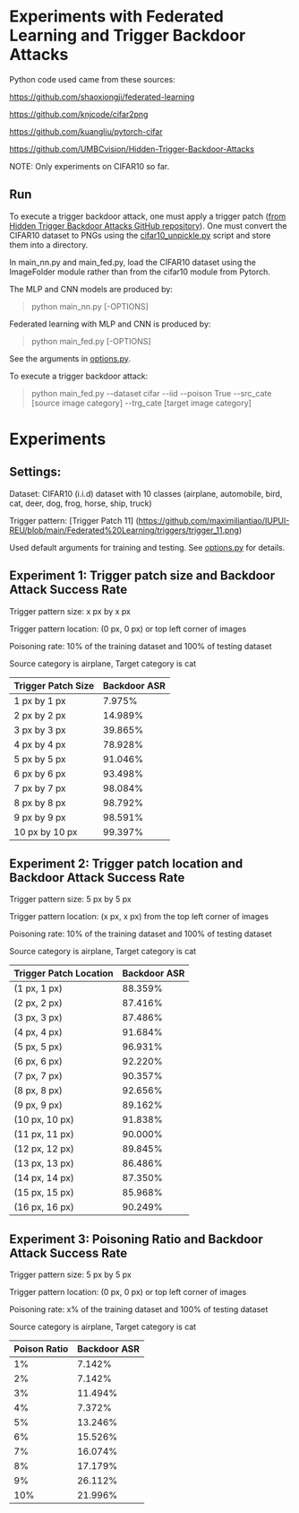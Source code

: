 # Experiments with Federated Learning and Trigger Backdoor Attacks

Python code used came from these sources:

https://github.com/shaoxiongji/federated-learning

https://github.com/knjcode/cifar2png

https://github.com/kuangliu/pytorch-cifar

https://github.com/UMBCvision/Hidden-Trigger-Backdoor-Attacks

NOTE: Only experiments on CIFAR10 so far.

## Run

To execute a trigger backdoor attack, one must apply a trigger patch ([from Hidden Trigger Backdoor Attacks GitHub repository](https://github.com/UMBCvision/Hidden-Trigger-Backdoor-Attacks)). One must convert the CIFAR10 dataset to PNGs using the [cifar10_unpickle.py](https://github.com/maximiliantiao/IUPUI-REU/blob/main/Federated%20Learning/cifar10_unpickle.py) script and store them into a directory.

In main_nn.py and main_fed.py, load the CIFAR10 dataset using the ImageFolder module rather than from the cifar10 module from Pytorch.

The MLP and CNN models are produced by:
> python main_nn.py [-OPTIONS]

Federated learning with MLP and CNN is produced by:
> python main_fed.py [-OPTIONS]

See the arguments in [options.py](utils/options.py). 

To execute a trigger backdoor attack:
> python main_fed.py --dataset cifar --iid --poison True --src_cate [source image category] --trg_cate [target image category]

# Experiments

## Settings:

Dataset: CIFAR10 (i.i.d) dataset with 10 classes (airplane, automobile, bird, cat, deer, dog, frog, horse, ship, truck)

Trigger pattern: [Trigger Patch 11] (https://github.com/maximiliantiao/IUPUI-REU/blob/main/Federated%20Learning/triggers/trigger_11.png)

Used default arguments for training and testing. See [options.py](utils/options.py) for details.

## Experiment 1: Trigger patch size and Backdoor Attack Success Rate

Trigger pattern size: x px by x px

Trigger pattern location: (0 px, 0 px) or top left corner of images

Poisoning rate: 10% of the training dataset and 100% of testing dataset

Source category is airplane, Target category is cat

| Trigger Patch Size | Backdoor ASR |
| ------------------ | ------------ |
|  1 px by 1 px      |  7.975%      |
|  2 px by 2 px      | 14.989%      |
|  3 px by 3 px      | 39.865%      |
|  4 px by 4 px      | 78.928%      |
|  5 px by 5 px      | 91.046%      |
|  6 px by 6 px      | 93.498%      |
|  7 px by 7 px      | 98.084%      |
|  8 px by 8 px      | 98.792%      |
|  9 px by 9 px      | 98.591%      |
| 10 px by 10 px     | 99.397%      |

## Experiment 2: Trigger patch location and Backdoor Attack Success Rate

Trigger pattern size: 5 px by 5 px

Trigger pattern location: (x px, x px) from the top left corner of images

Poisoning rate: 10% of the training dataset and 100% of testing dataset

Source category is airplane, Target category is cat

| Trigger Patch Location | Backdoor ASR |
| ---------------------- | ------------ |
|  (1 px, 1 px)          |  88.359%     |
|  (2 px, 2 px)          |  87.416%     |
|  (3 px, 3 px)          |  87.486%     |
|  (4 px, 4 px)          |  91.684%     |
|  (5 px, 5 px)          |  96.931%     |
|  (6 px, 6 px)          |  92.220%     |
|  (7 px, 7 px)          |  90.357%     |
|  (8 px, 8 px)          |  92.656%     |
|  (9 px, 9 px)          |  89.162%     |
|  (10 px, 10 px)        |  91.838%     |
|  (11 px, 11 px)        |  90.000%     |
|  (12 px, 12 px)        |  89.845%     |
|  (13 px, 13 px)        |  86.486%     |
|  (14 px, 14 px)        |  87.350%     |
|  (15 px, 15 px)        |  85.968%     |
|  (16 px, 16 px)        |  90.249%     |

## Experiment 3: Poisoning Ratio and Backdoor Attack Success Rate

Trigger pattern size: 5 px by 5 px

Trigger pattern location: (0 px, 0 px) or top left corner of images

Poisoning rate: x% of the training dataset and 100% of testing dataset

Source category is airplane, Target category is cat

| Poison Ratio | Backdoor ASR |
| ------------ | ------------ |
|  1%          |  7.142%      |
|  2%          |  7.142%      |
|  3%          | 11.494%      |
|  4%          |  7.372%      |
|  5%          | 13.246%      |
|  6%          | 15.526%      |
|  7%          | 16.074%      |
|  8%          | 17.179%      |
|  9%          | 26.112%      |
| 10%          | 21.996%      |



